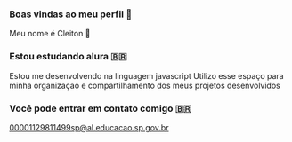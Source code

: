 ### Boas vindas ao meu perfil 🎱

 Meu nome é Cleiton 🍎
 
### Estou estudando alura 🇧🇷
 
 Estou me desenvolvendo na linguagem javascript
 Utilizo esse espaço para minha organizaçao e compartilhamento dos meus projetos desenvolvidos
 
### Você pode entrar em contato comigo 🇧🇷

00001129811499sp@al.educacao.sp.gov.br 
